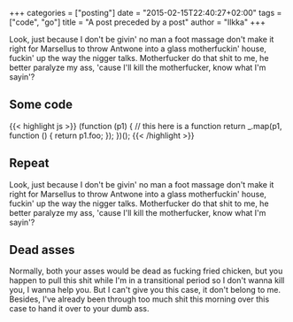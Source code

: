 +++
categories = ["posting"]
date = "2015-02-15T22:40:27+02:00"
tags = ["code", "go"]
title = "A post preceded by a post"
author = "Ilkka"
+++

Look, just because I don't be givin' no man a foot massage don't make it right for Marsellus to throw Antwone into a glass motherfuckin' house, fuckin' up the way the nigger talks. Motherfucker do that shit to me, he better paralyze my ass, 'cause I'll kill the motherfucker, know what I'm sayin'?

## Some code

{{< highlight js >}}
(function (p1) {
    // this here is a function
    return _.map(p1, function () {
        return p1.foo;
    });
})();
{{< /highlight >}}

<!-- __ -->

## Repeat

Look, just because I don't be givin' no man a foot massage don't make it right for Marsellus to throw Antwone into a glass motherfuckin' house, fuckin' up the way the nigger talks. Motherfucker do that shit to me, he better paralyze my ass, 'cause I'll kill the motherfucker, know what I'm sayin'?

## Dead asses

Normally, both your asses would be dead as fucking fried chicken, but you happen to pull this shit while I'm in a transitional period so I don't wanna kill you, I wanna help you. But I can't give you this case, it don't belong to me. Besides, I've already been through too much shit this morning over this case to hand it over to your dumb ass.
